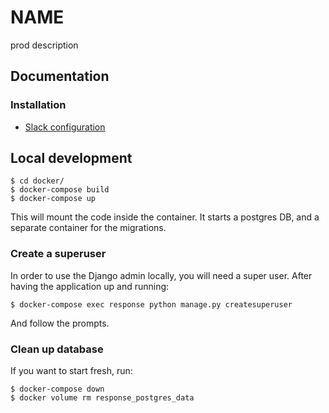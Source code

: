 # NAME
prod description

## Documentation

### Installation
* [Slack configuration](docs/slack.md)


## Local development

```
$ cd docker/
$ docker-compose build
$ docker-compose up
``` 

This will mount the code inside the container.
It starts a postgres DB, and a separate container for the migrations.

### Create a superuser
In order to use the Django admin locally, you will need a super user.
After having the application up and running:
```
$ docker-compose exec response python manage.py createsuperuser
```
And follow the prompts.


### Clean up database
If you want to start fresh, run:
```
$ docker-compose down
$ docker volume rm response_postgres_data
```

